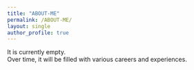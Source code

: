 ```yaml
---
title: "ABOUT-ME"
permalink: /ABOUT-ME/
layout: single
author_profile: true
---
```


It is currently empty. <br>
Over time, it will be filled with various careers and experiences. <br>
